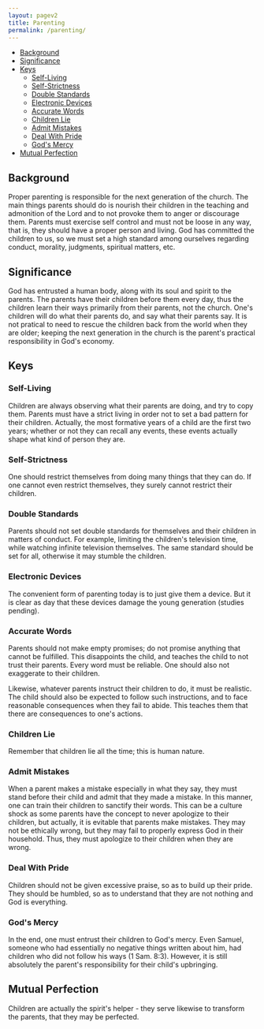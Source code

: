 ```yaml
---
layout: pagev2
title: Parenting
permalink: /parenting/
---
```

- [Background](#background)
- [Significance](#significance)
- [Keys](#keys)
  - [Self-Living](#self-living)
  - [Self-Strictness](#self-strictness)
  - [Double Standards](#double-standards)
  - [Electronic Devices](#electronic-devices)
  - [Accurate Words](#accurate-words)
  - [Children Lie](#children-lie)
  - [Admit Mistakes](#admit-mistakes)
  - [Deal With Pride](#deal-with-pride)
  - [God's Mercy](#gods-mercy)
- [Mutual Perfection](#mutual-perfection)

  
## Background

Proper parenting is responsible for the next generation of the church. The main things parents should do is nourish their children in the teaching and admonition of the Lord and to not provoke them to anger or discourage them. Parents must exercise self control and must not be loose in any way, that is, they should have a proper person and living. God has committed the children to us, so we must set a high standard among ourselves regarding conduct, morality, judgments, spiritual matters, etc.

## Significance

God has entrusted a human body, along with its soul and spirit to the parents. The parents have their children before them every day, thus the children learn their ways primarily from their parents, not the church. One's children will do what their parents do, and say what their parents say. It is not pratical to need to rescue the children back from the world when they are older; keeping the next generation in the church is the parent's practical responsibility in God's economy.

## Keys

### Self-Living

Children are always observing what their parents are doing, and try to copy them. Parents must have a strict living in order not to set a bad pattern for their children. Actually, the most formative years of a child are the first two years; whether or not they can recall any events, these events actually shape what kind of person they are. 

### Self-Strictness

One should restrict themselves from doing many things that they can do. If one cannot even restrict themselves, they surely cannot restrict their children. 

### Double Standards

Parents should not set double standards for themselves and their children in matters of conduct. For example, limiting the children's television time, while watching infinite television themselves. The same standard should be set for all, otherwise it may stumble the children. 

### Electronic Devices

The convenient form of parenting today is to just give them a device. But it is clear as day that these devices damage the young generation (studies pending).

### Accurate Words

Parents should not make empty promises; do not promise anything that cannot be fulfilled. This disappoints the child, and teaches the child to not trust their parents. Every word must be reliable. One should also not exaggerate to their children.

Likewise, whatever parents instruct their children to do, it must be realistic. The child should also be expected to follow such instructions, and to face reasonable consequences when they fail to abide. This teaches them that there are consequences to one's actions.

### Children Lie

Remember that children lie all the time; this is human nature. 

### Admit Mistakes

When a parent makes a mistake especially in what they say, they must stand before their child and admit that they made a mistake. In this manner, one can train their children to sanctify their words. This can be a culture shock as some parents have the concept to never apologize to their children, but actually, it is evitable that parents make mistakes. They may not be ethically wrong, but they may fail to properly express God in their household. Thus, they must apologize to their children when they are wrong.

### Deal With Pride

Children should not be given excessive praise, so as to build up their pride. They should be humbled, so as to understand that they are not nothing and God is everything.

### God's Mercy

In the end, one must entrust their children to God's mercy. Even Samuel, someone who had essentially no negative things written about him, had children who did not follow his ways (1 Sam. 8:3). However, it is still absolutely the parent's responsibility for their child's upbringing.

## Mutual Perfection
Children are actually the spirit's helper - they serve likewise to transform the parents, that they may be perfected.